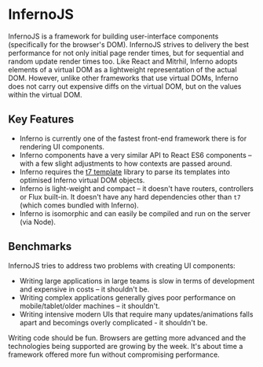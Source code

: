 # InfernoJS

InfernoJS is a framework for building user-interface components (specifically for the browser's DOM). InfernoJS strives to delivery the best performance for not only initial
page render times, but for sequential and random update render times too. Like React and Mitrhil, Inferno adopts elements of a virtual DOM as a lightweight representation of the
actual DOM. However, unlike other frameworks that use virtual DOMs, Inferno does not carry out expensive diffs on the virtual DOM, but on the values within the virtual DOM.

## Key Features

- Inferno is currently one of the fastest front-end framework there is for rendering UI components.
- Inferno components have a very similar API to React ES6 components – with a few slight adjustments to how contexts are passed around.
- Inferno requires the [t7 template](https://github.com/trueadm/t7) library to parse its templates into optimised Inferno virtual DOM objects.
- Inferno is light-weight and compact – it doesn't have routers, controllers or Flux built-in. It doesn't have any hard dependencies other than `t7` (which comes bundled with Inferno).
- Inferno is isomorphic and can easily be compiled and run on the server (via Node).

## Benchmarks

InfernoJS tries to address two problems with creating UI components:
- Writing large applications in large teams is slow in terms of development and expensive in costs – it shouldn't be.
- Writing complex applications generally gives poor performance on mobile/tablet/older machines – it shouldn't.
- Writing intensive modern UIs that require many updates/animations falls apart and becomings overly complicated - it shouldn't be.

Writing code should be fun. Browsers are getting more advanced and the technologies being supported are growing by the week. It's about
time a framework offered more fun without compromising performance.
